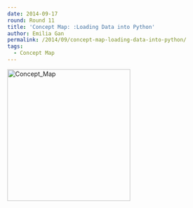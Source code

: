 ```yaml
---
date: 2014-09-17
round: Round 11
title: 'Concept Map: :Loading Data into Python'
author: Emilia Gan
permalink: /2014/09/concept-map-loading-data-into-python/
tags:
  - Concept Map
---
```

[<img src="http://files.software-carpentry.org/training-course/2014/09/Concept_Map-280x300.png" alt="Concept_Map" width="280" height="300" class="alignnone size-medium wp-image-8814" />][1]

 [1]: http://files.software-carpentry.org/training-course/2014/09/Concept_Map.png
